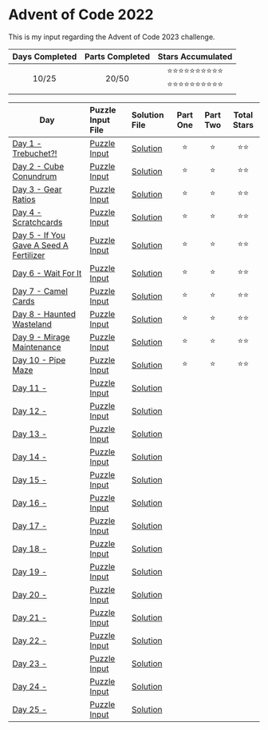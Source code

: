# Advent of Code 2022
This is my input regarding the Advent of Code 2023 challenge.

| Days Completed | Parts Completed | Stars Accumulated |
| :------------: | :-------------: | :---------------: |
| 10/25          | 20/50           | :star::star::star::star::star::star::star::star::star::star:<br>:star::star::star::star::star::star::star::star::star::star:<br> |

| Day                                               | Puzzle Input File         | Solution File           | Part One | Part Two | Total Stars   |
| ------------------------------------------------- | :------------------------ | :---------------------- | :------: | :------: | :-----------: |
| [Day 1 - Trebuchet?!][DAY_1]                      | [Puzzle Input][PUZZLE_1]  | [Solution][SOLUTION_1]  |  :star:  |  :star:  | :star::star:  |
| [Day 2 - Cube Conundrum][DAY_2]                   | [Puzzle Input][PUZZLE_2]  | [Solution][SOLUTION_2]  |  :star:  |  :star:  | :star::star:  |
| [Day 3 - Gear Ratios][DAY_3]                      | [Puzzle Input][PUZZLE_3]  | [Solution][SOLUTION_3]  |  :star:  |  :star:  | :star::star:  |
| [Day 4 - Scratchcards][DAY_4]                     | [Puzzle Input][PUZZLE_4]  | [Solution][SOLUTION_4]  |  :star:  |  :star:  | :star::star:  |
| [Day 5 - If You Gave A Seed A Fertilizer][DAY_5]  | [Puzzle Input][PUZZLE_5]  | [Solution][SOLUTION_5]  |  :star:  |  :star:  | :star::star:  |
| [Day 6 - Wait For It][DAY_6]                      | [Puzzle Input][PUZZLE_6]  | [Solution][SOLUTION_6]  |  :star:  |  :star:  | :star::star:  |
| [Day 7 - Camel Cards][DAY_7]                      | [Puzzle Input][PUZZLE_7]  | [Solution][SOLUTION_7]  |  :star:  |  :star:  | :star::star:  |
| [Day 8 - Haunted Wasteland][DAY_8]                | [Puzzle Input][PUZZLE_8]  | [Solution][SOLUTION_8]  |  :star:  |  :star:  | :star::star:  |
| [Day 9 - Mirage Maintenance][DAY_9]               | [Puzzle Input][PUZZLE_9]  | [Solution][SOLUTION_9]  |  :star:  |  :star:  | :star::star:  |
| [Day 10 - Pipe Maze][DAY_10]                      | [Puzzle Input][PUZZLE_10] | [Solution][SOLUTION_10] |  :star:  |  :star:  | :star::star:  |
| [Day 11 - ][DAY_11]                               | [Puzzle Input][PUZZLE_11] | [Solution][SOLUTION_11] |    |    |   |
| [Day 12 - ][DAY_12]                               | [Puzzle Input][PUZZLE_12] | [Solution][SOLUTION_12] |    |    |   |
| [Day 13 - ][DAY_13]                               | [Puzzle Input][PUZZLE_13] | [Solution][SOLUTION_13] |    |    |   |
| [Day 14 - ][DAY_14]                               | [Puzzle Input][PUZZLE_14] | [Solution][SOLUTION_14] |    |    |   |
| [Day 15 - ][DAY_15]                               | [Puzzle Input][PUZZLE_15] | [Solution][SOLUTION_15] |    |    |   |
| [Day 16 - ][DAY_16]                               | [Puzzle Input][PUZZLE_16] | [Solution][SOLUTION_16] |    |    |   |
| [Day 17 - ][DAY_17]                               | [Puzzle Input][PUZZLE_17] | [Solution][SOLUTION_17] |    |    |   |
| [Day 18 - ][DAY_18]                               | [Puzzle Input][PUZZLE_18] | [Solution][SOLUTION_18] |    |    |   |
| [Day 19 - ][DAY_19]                               | [Puzzle Input][PUZZLE_19] | [Solution][SOLUTION_19] |    |    |   |
| [Day 20 - ][DAY_20]                               | [Puzzle Input][PUZZLE_20] | [Solution][SOLUTION_20] |    |    |   |
| [Day 21 - ][DAY_21]                               | [Puzzle Input][PUZZLE_21] | [Solution][SOLUTION_21] |    |    |   |
| [Day 22 - ][DAY_22]                               | [Puzzle Input][PUZZLE_22] | [Solution][SOLUTION_22] |    |    |   |
| [Day 23 - ][DAY_23]                               | [Puzzle Input][PUZZLE_23] | [Solution][SOLUTION_23] |    |    |   |
| [Day 24 - ][DAY_24]                               | [Puzzle Input][PUZZLE_24] | [Solution][SOLUTION_24] |    |    |   |
| [Day 25 - ][DAY_25]                               | [Puzzle Input][PUZZLE_25] | [Solution][SOLUTION_25] |    |    |   |

<!-- Link to the days in Advent of Code -->
[DAY_1]:  https://adventofcode.com/2023/day/1
[DAY_2]:  https://adventofcode.com/2023/day/2
[DAY_3]:  https://adventofcode.com/2023/day/3
[DAY_4]:  https://adventofcode.com/2023/day/4
[DAY_5]:  https://adventofcode.com/2023/day/5
[DAY_6]:  https://adventofcode.com/2023/day/6
[DAY_7]:  https://adventofcode.com/2023/day/7
[DAY_8]:  https://adventofcode.com/2023/day/8
[DAY_9]:  https://adventofcode.com/2023/day/9
[DAY_10]: https://adventofcode.com/2023/day/10
[DAY_11]: https://adventofcode.com/2023/day/11
[DAY_12]: https://adventofcode.com/2023/day/12
[DAY_13]: https://adventofcode.com/2023/day/13
[DAY_14]: https://adventofcode.com/2023/day/14
[DAY_15]: https://adventofcode.com/2023/day/15
[DAY_16]: https://adventofcode.com/2023/day/16
[DAY_17]: https://adventofcode.com/2023/day/17
[DAY_18]: https://adventofcode.com/2023/day/18
[DAY_19]: https://adventofcode.com/2023/day/19
[DAY_20]: https://adventofcode.com/2023/day/20
[DAY_21]: https://adventofcode.com/2023/day/21
[DAY_22]: https://adventofcode.com/2023/day/22
[DAY_23]: https://adventofcode.com/2023/day/23
[DAY_24]: https://adventofcode.com/2023/day/24
[DAY_25]: https://adventofcode.com/2023/day/25

<!-- Link to the local Solution File -->
[SOLUTION_1]:  Day%201/Day%201%20-%20Trebuchet.py
[SOLUTION_2]:  Day%202/Day%202%20-%20Cube%20Conundrum.py
[SOLUTION_3]:  Day%203/Day%203%20-%20Gear%20Ratios.py
[SOLUTION_4]:  Day%204/Day%204%20-%20Scratchcards.py
[SOLUTION_5]:  Day%205/Day%205%20-%20If%20You%20Gave%20A%20Seed%20A%20Fertilizer.py
[SOLUTION_6]:  Day%206/Day%206%20-%20Wait%20For%20It.py
[SOLUTION_7]:  Day%207/Day%207%20-%20Camel%20Cards.py
[SOLUTION_8]:  Day%208/Day%208%20-%20Haunted%20Wasteland.py
[SOLUTION_9]:  Day%209/Day%209%20-%20Mirage%20Maintenance.py
[SOLUTION_10]: Day%2010/Day%2010%20-%20Pipe%20Maze.py
[SOLUTION_11]: Day%2011/Day%2011%20-%20
[SOLUTION_12]: Day%2012/Day%2012%20-%20
[SOLUTION_13]: Day%2013/Day%2013%20-%20
[SOLUTION_14]: Day%2014/Day%2014%20-%20
[SOLUTION_15]: Day%2015/Day%2015%20-%20
[SOLUTION_16]: Day%2016/Day%2016%20-%20
[SOLUTION_17]: Day%2017/Day%2017%20-%20
[SOLUTION_18]: Day%2018/Day%2018%20-%20
[SOLUTION_19]: Day%2019/Day%2019%20-%20
[SOLUTION_20]: Day%2020/Day%2020%20-%20
[SOLUTION_21]: Day%2022/Day%2021%20-%20
[SOLUTION_22]: Day%2022/Day%2022%20-%20
[SOLUTION_23]: Day%2023/Day%2023%20-%20
[SOLUTION_24]: Day%2024/Day%2024%20-%20
[SOLUTION_25]: Day%2025/Day%2025%20-%20

<!-- Link to the local Puzzle Input File -->
[PUZZLE_1]:  Day%201/Trebuchet.py
[PUZZLE_2]:  Day%202/Cube_Conundrum.py
[PUZZLE_3]:  Day%203/Gear_Ratios.py
[PUZZLE_4]:  Day%204/Scratchcards.py
[PUZZLE_5]:  Day%205/If_You_Gave_A_Seed_A_Fertilizer.py
[PUZZLE_6]:  Day%206/Wait_For_It.py
[PUZZLE_7]:  Day%207/Camel_Cards.py
[PUZZLE_8]:  Day%208/Haunted_Wasteland.py
[PUZZLE_9]:  Day%209/Mirage_Maintenance.py
[PUZZLE_10]: Day%2010/Pipe_Maze.py
[PUZZLE_11]: Day%2011/
[PUZZLE_12]: Day%2012/
[PUZZLE_13]: Day%2013/
[PUZZLE_14]: Day%2014/
[PUZZLE_15]: Day%2015/
[PUZZLE_16]: Day%2016/
[PUZZLE_17]: Day%2017/
[PUZZLE_18]: Day%2018/
[PUZZLE_19]: Day%2019/
[PUZZLE_20]: Day%2020/
[PUZZLE_21]: Day%2021/
[PUZZLE_22]: Day%2022/
[PUZZLE_23]: Day%2023/
[PUZZLE_24]: Day%2024/
[PUZZLE_25]: Day%2025/
